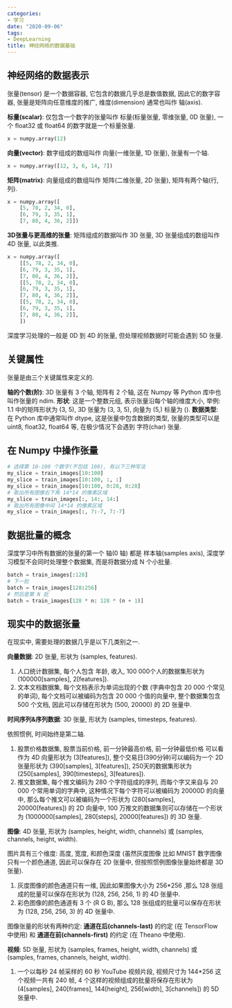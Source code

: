 ```yaml
---
categories:
- 学习
date: "2020-09-06"
tags:
- DeepLearning
title: 神经网络的数据基础
---
```


## 神经网络的数据表示

张量(tensor) 是一个数据容器, 它包含的数据几乎总是数值数据, 因此它的数字容器, 张量是矩阵向任意维度的推广, 维度(dimension) 通常也叫作 轴(axis).

**标量(scalar)**: 仅包含一个数字的张量叫作 标量(标量张量, 零维张量, 0D 张量), 一个 float32 或 float64 的数字就是一个标量张量.

```python
x = numpy.array(12)
```

**向量(vector)**: 数字组成的数组叫作 向量(一维张量, 1D 张量), 张量有一个轴.

```python
x = numpy.array([12, 3, 6, 14, 7])
```

**矩阵(matrix)**: 向量组成的数组叫作 矩阵(二维张量, 2D 张量), 矩阵有两个轴(行, 列).

```python
x = numpy.array([
    [5, 78, 2, 34, 0],
    [6, 79, 3, 35, 1],
    [7, 80, 4, 36, 2]])
```

**3D张量与更高维的张量**: 矩阵组成的数据叫作 3D 张量, 3D 张量组成的数组叫作 4D 张量, 以此类推.

```python
x = numpy.array([
    [[5, 78, 2, 34, 0],
    [6, 79, 3, 35, 1],
    [7, 80, 4, 36, 2]],
    [[5, 78, 2, 34, 0],
    [6, 79, 3, 35, 1],
    [7, 80, 4, 36, 2]],
    [[5, 78, 2, 34, 0],
    [6, 79, 3, 35, 1],
    [7, 80, 4, 36, 2]],
    ])
```

深度学习处理的一般是 0D 到 4D 的张量, 但处理视频数据时可能会遇到 5D 张量.

## 关键属性

张量是由三个关键属性来定义的.

**轴的个数(阶)**: 3D 张量有 3 个轴, 矩阵有 2 个轴, 这在 Numpy 等 Python 库中也叫作张量的 ndim.
**形状**: 这是一个整数元组, 表示张量沿每个轴的维度大小, 举例: 1.1 中的矩阵形状为 (3, 5), 3D 张量为 (3, 3, 5), 向量为 (5,) 标量为 ().
**数据类型**: 在 Python 库中通常叫作 dtype, 这是张量中包含数据的类型, 张量的类型可以是 uint8, float32, float64 等, 在极少情况下会遇到 字符(char) 张量.

## 在 Numpy 中操作张量

```python
# 选择第 10-100 个数字(不包括 100), 有以下三种写法
my_slice = train_images[10:100]
my_slice = train_images[10:100, :, :]
my_slice = train_images[10:100, 0:28, 0:28]
# 取出所有图像右下角 14*14 的像素区域
my_slice = train_images[:, 14:, 14:]
# 取出所有图像中间 14*14 的像素区域
my_slice = train_images[:, 7:-7, 7:-7]
```

## 数据批量的概念

深度学习中所有数据的张量的第一个 轴(0 轴) 都是 样本轴(samples axis), 深度学习模型不会同时处理整个数据集, 而是将数据分成 N 个小批量.

```python
batch = train_images[:128]
# 下一批
batch = train_images[128:256]
# 然后是第 N 批
batch = train_images[128 * n: 128 * (n + 1)]
```

## 现实中的数据张量

在现实中, 需要处理的数据几乎是以下几类别之一.

**向量数据**: 2D 张量, 形状为 (samples, features).

1. 人口统计数据集, 每个人包含 年龄, 收入, 100 000个人的数据集形状为 (100000[samples], 2[features]).
2. 文本文档数据集, 每个文档表示为单词出现的个数 (字典中包含 20 000 个常见的单词), 每个文档可以被编码为包含 20 000 个值的向量中, 整个数据集包含 500 个文档, 因此可以存储在形状为 (500, 20000) 的 2D 张量中.

**时间序列&序列数据**: 3D 张量, 形状为 (samples, timesteps, features).

依照惯例, 时间始终是第二轴.

1. 股票价格数据集, 股票当前价格, 前一分钟最高价格, 前一分钟最低价格 可以看作为 4D 向量形状为 (3[features]), 整个交易日(390分钟)可以编码为一个 2D 张量形状为 (390[samples], 3[features]), 250天的数据集形状为 (250[samples], 390[timesteps], 3[features]).
2. 推文数据集, 每个推文编码为 280 个字符组成的序列, 而每个字又来自与 20 000 个常用单词的字典中, 这种情况下每个字符可以被编码为 20000D 的向量中, 那么每个推文可以被编码为一个形状为 (280[samples], 20000[features]) 的 2D 向量中, 100 万推文的数据集则可以存储在一个形状为 (1000000[samples], 280[steps], 20000[features]) 的 3D 张量.

**图像**: 4D 张量, 形状为 (samples, height, width, channels) 或 (samples, channels, height, width).

图片具有三个维度: 高度, 宽度, 和颜色深度 (虽然灰度图像 比如 MNIST 数字图像 只有一个颜色通道, 因此可以保存在 2D 张量中, 但按照惯例图像张量始终都是 3D 张量).

1. 灰度图像的颜色通道只有一维, 因此如果图像大小为 256*256 ,那么 128 张组成的批量可以保存在形状为 (128, 256, 256, 1) 的 4D 张量中.
2. 彩色图像的颜色通道有 3 个 (R G B), 那么 128 张组成的批量可以保存在形状为 (128, 256, 256, 3) 的 4D 张量中.

图像张量的形状有两种约定: **通道在后(channels-last)** 的约定 (在 TensorFlow 中使用) 和 **通道在前(channels-first)** 的约定 (在 Theano 中使用).

**视频**: 5D 张量, 形状为 (samples, frames, height, width, channels) 或 (samples, frames, channels, height, width).

1. 一个以每秒 24 帧采样的 60 秒 YouTube 视频片段, 视频尺寸为 144*256 这个视频一共有 240 帧, 4 个这样的视频组成的批量将保存在形状为(4[samples], 240[frames], 144[height], 256[width], 3[channels]) 的 5D 张量中.
